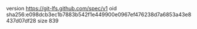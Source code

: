 version https://git-lfs.github.com/spec/v1
oid sha256:e098dcb3ec1b7883b542f1e449900e0967ef476238d7a6853a43e8437d07df28
size 839
